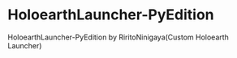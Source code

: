# HoloearthLauncher-PyEdition
HoloearthLauncher-PyEdition by RiritoNinigaya(Custom Holoearth Launcher)

